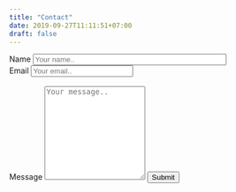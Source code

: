 ```yaml
---
title: "Contact"
date: 2019-09-27T11:11:51+07:00
draft: false
---
```


<form method="POST" action="https://getform.io/f/8fb39c82-2f8f-41bf-921e-78db26c49791">
    <label for="name">Name</label>
    <input type="text" id="name" name="name" style="width:350px" placeholder="Your name..">
    <br/>
    <label for="email">Email</label>
    <input type="email" id="email" name="email" placeholder="Your email..">
    <br/><br/>
    <label for="message">Message</label>
    <textarea id="message" name="message" placeholder="Your message.." style="height:170px"></textarea>
    <input type="submit" value="Submit">
</form>
